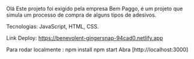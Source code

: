 Olá
Este projeto foi exigido pela empresa Bem Paggo, é um projeto que simula um processo de compra de alguns tipos de adesivos.

Tecnologias:
JavaScript, HTML, CSS.

Link Deploy:
https://benevolent-gingersnap-94cad0.netlify.app

Para rodar localmente :
npm install
npm start
Abra [http://localhost:3000]
